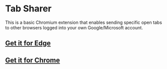 # Tab Sharer

This is a basic Chromium extension that enables sending specific open tabs to other browsers
logged into your own Google/Microsoft account.

## [Get it for Edge](https://microsoftedge.microsoft.com/addons/detail/tab-sharer/gefgmcmgdlfmdkbekhijhmfdjcefjceb)

## [Get it for Chrome](https://chrome.google.com/webstore/detail/tab-sharer/fiomlicdcbgafpmdcjamngjelfolimhm)
